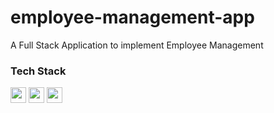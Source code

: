 # employee-management-app
A Full Stack Application to implement Employee Management 

### Tech Stack 
<code><img height="25" src="https://cdn.svgporn.com/logos/dotnet.svg" /></code>
<code><img height="25" src="https://cdn.svgporn.com/logos/angular-icon.svg" /></code>
<code><img height="25" src="https://cdn.svgporn.com/logos/database-labs.svg" /></code>

